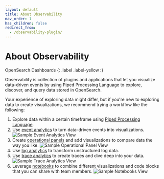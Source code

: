 ```yaml
---
layout: default
title: About Observability
nav_order: 1
has_children: false
redirect_from:
  - /observability-plugin/
---
```


# About Observability
OpenSearch Dashboards
{: .label .label-yellow :}

Observability is collection of plugins and applications that let you visualize data-driven events by using Piped Processing Language to explore, discover, and query data stored in OpenSearch.

Your experience of exploring data might differ, but if you're new to exploring data to create visualizations, we recommend trying a workflow like the following:

1. Explore data within a certain timeframe using [Piped Processing Language]({{site.url}}{{site.baseurl}}/search-plugins/sql/ppl/index).
2. Use [event analytics]({{site.url}}{{site.baseurl}}/observability-plugin/event-analytics) to turn data-driven events into visualizations.
  ![Sample Event Analytics View]({{site.url}}{{site.baseurl}}/images/event-analytics.png)
3. Create [operational panels]({{site.url}}{{site.baseurl}}/observability-plugin/operational-panels) and add visualizations to compare data the way you like.
  ![Sample Operational Panel View]({{site.url}}{{site.baseurl}}/images/operational-panel.png)
4. Use [log analytics]({{site.url}}{{site.baseurl}}/observability-plugin/log-analytics) to transform unstructured log data.
5. Use [trace analytics]({{site.url}}{{site.baseurl}}/observability-plugin/trace/index) to create traces and dive deep into your data.
  ![Sample Trace Analytics View]({{site.url}}{{site.baseurl}}/images/observability-trace.png)
6. Leverage [notebooks]({{site.url}}{{site.baseurl}}/observability-plugin/notebooks) to combine different visualizations and code blocks that you can share with team members.
  ![Sample Notebooks View]({{site.url}}{{site.baseurl}}/images/notebooks.png)
